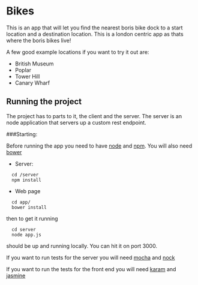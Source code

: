 # Bikes

This is an app that will let you find the nearest boris bike dock to a start location and a destination location. This is a london centric app as thats where the boris bikes live!

A few good example locations if you want to try it out are:
- British Museum
- Poplar
- Tower Hill
- Canary Wharf

## Running the project

The project has to parts to it, the client and the server. The server is an node application that servers up a custom rest endpoint. 

###Starting:

Before running the app you need to have [node](https://nodejs.org/) and [npm](https://www.npmjs.com/).
You will also need [bower](http://bower.io/)

* Server:
```
  cd /server
  npm install
```
* Web page 
```
  cd app/
  bower install
```
then to get it running
```
  cd server
  node app.js
```
should be up and running locally. You can hit it on port 3000.

If you want to run tests for the server you will need [mocha](http://mochajs.org/) and [nock](https://github.com/pgte/nock)

If you want to run the tests for the front end you will need [karam](http://karma-runner.github.io/0.12/index.html) and [jasmine](http://jasmine.github.io/)
